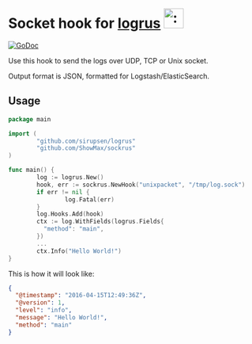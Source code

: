 # Socket hook for [logrus](https://github.com/sirupsen/logrus) <img src="http://i.imgur.com/hTeVwmJ.png" width="40" height="40" alt=":walrus:" class="emoji" title=":walrus:" />

[![GoDoc](https://godoc.org/github.com/golang/gddo?status.svg)](http://godoc.org/github.com/ShowMax/sockrus)

Use this hook to send the logs over UDP, TCP or Unix socket.

Output format is JSON, formatted for Logstash/ElasticSearch.

## Usage

```go
package main

import (
        "github.com/sirupsen/logrus"
        "github.com/ShowMax/sockrus"
)

func main() {
        log := logrus.New()
        hook, err := sockrus.NewHook("unixpacket", "/tmp/log.sock")
        if err != nil {
                log.Fatal(err)
        }
        log.Hooks.Add(hook)
        ctx := log.WithFields(logrus.Fields{
          "method": "main",
        })
        ...
        ctx.Info("Hello World!")
}
```

This is how it will look like:

```json
{
  "@timestamp": "2016-04-15T12:49:36Z",
  "@version": 1,
  "level": "info",
  "message": "Hello World!",
  "method": "main"
}
```
